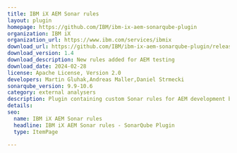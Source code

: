 ```yaml
---
title: IBM iX AEM Sonar rules
layout: plugin
homepage: https://github.com/IBM/ibm-ix-aem-sonarqube-plugin
organization: IBM iX
organization_url: https://www.ibm.com/services/ibmix
download_url: https://github.com/IBM/ibm-ix-aem-sonarqube-plugin/releases/download/v1.4/ibmix-aem-sonar-rules-1.4.jar
download_version: 1.4
download_description: New rules added for AEM testing
download_date: 2024-02-28
license: Apache License, Version 2.0
developers: Martin Gluhak,Andreas Maller,Daniel Strmecki
sonarqube_version: 9.9-10.6
category: external analysers
description: Plugin containing custom Sonar rules for AEM development based on IBM iX internal guidelines
details: 
seo:
  name: IBM iX AEM Sonar rules
  headline: IBM iX AEM Sonar rules - SonarQube Plugin
  type: ItemPage

---
```


